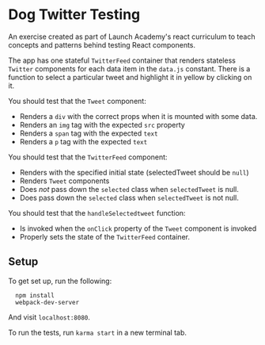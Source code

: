 # Dog Twitter Testing
An exercise created as part of Launch Academy's react curriculum to teach concepts and patterns behind testing React components.

The app has one stateful `TwitterFeed` container that renders stateless `Twitter` components for each data item in the `data.js` constant. There is a function to select a particular tweet and highlight it in yellow by clicking on it.

You should test that the `Tweet` component:
* Renders a `div` with the correct props when it is mounted with some data.
* Renders an `img` tag with the expected `src` property
* Renders a `span` tag with the expected `text`
* Renders a `p` tag with the expected `text`

You should test that the `TwitterFeed` component:
* Renders with the specified initial state (selectedTweet should be `null`)
* Renders `Tweet` components
* Does *not* pass down the `selected` class when `selectedTweet` is null.
* Does pass down the `selected` class when `selectedTweet` is not null.

You should test that the `handleSelectedtweet` function:
* Is invoked when the `onClick` property of the `Tweet` component is invoked
* Properly sets the state of the `TwitterFeed` container.

## Setup
To get set up, run the following:
```no-highlight
  npm install
  webpack-dev-server
```

And visit `localhost:8080`.

To run the tests, run `karma start` in a new terminal tab.
